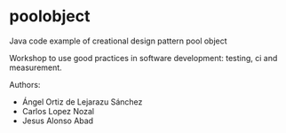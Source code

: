 poolobject
==========


Java code example of creational design pattern pool object

Workshop to use good practices in software development: testing, ci and measurement.

Authors:
- Ángel Ortiz de Lejarazu Sánchez
- Carlos Lopez Nozal
- Jesus Alonso Abad
